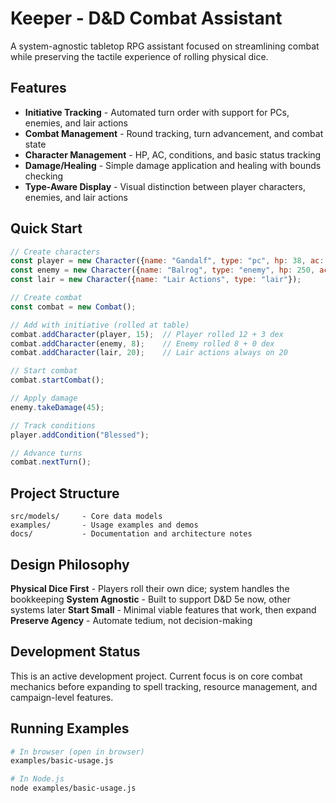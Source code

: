 # Keeper - D&D Combat Assistant

A system-agnostic tabletop RPG assistant focused on streamlining combat while preserving the tactile experience of rolling physical dice.

## Features

- **Initiative Tracking** - Automated turn order with support for PCs, enemies, and lair actions
- **Combat Management** - Round tracking, turn advancement, and combat state
- **Character Management** - HP, AC, conditions, and basic status tracking  
- **Damage/Healing** - Simple damage application and healing with bounds checking
- **Type-Aware Display** - Visual distinction between player characters, enemies, and lair actions

## Quick Start

```javascript
// Create characters
const player = new Character({name: "Gandalf", type: "pc", hp: 38, ac: 15});
const enemy = new Character({name: "Balrog", type: "enemy", hp: 250, ac: 19});
const lair = new Character({name: "Lair Actions", type: "lair"});

// Create combat
const combat = new Combat();

// Add with initiative (rolled at table)
combat.addCharacter(player, 15);  // Player rolled 12 + 3 dex
combat.addCharacter(enemy, 8);    // Enemy rolled 8 + 0 dex  
combat.addCharacter(lair, 20);    // Lair actions always on 20

// Start combat
combat.startCombat();

// Apply damage
enemy.takeDamage(45);

// Track conditions
player.addCondition("Blessed");

// Advance turns
combat.nextTurn();
```

## Project Structure

```
src/models/     - Core data models
examples/       - Usage examples and demos
docs/           - Documentation and architecture notes
```

## Design Philosophy

**Physical Dice First** - Players roll their own dice; system handles the bookkeeping
**System Agnostic** - Built to support D&D 5e now, other systems later
**Start Small** - Minimal viable features that work, then expand
**Preserve Agency** - Automate tedium, not decision-making

## Development Status

This is an active development project. Current focus is on core combat mechanics before expanding to spell tracking, resource management, and campaign-level features.

## Running Examples

```bash
# In browser (open in browser)
examples/basic-usage.js

# In Node.js
node examples/basic-usage.js
```
